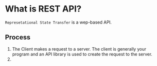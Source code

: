 # What is REST API?

`Represetational State Transfer` is a wep-based API.

## Process
1. The Client makes a request to a server. The client is generally your program and
        an API library is used to create the request to the server.
2. 